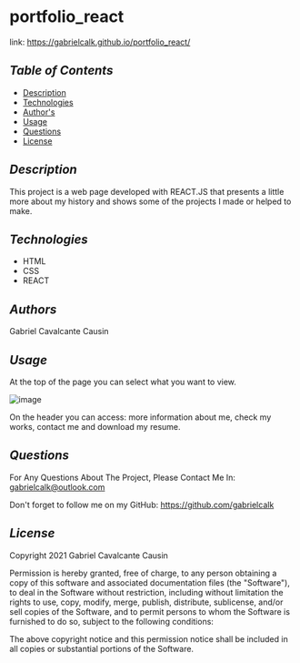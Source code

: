 # portfolio_react

link: https://gabrielcalk.github.io/portfolio_react/

## *Table of Contents*
- [Description](#description)
- [Technologies](#technologies)
- [Author's](#authors)
- [Usage](#usage)
- [Questions](#questions)
- [License](#license)
    


## *Description*
This project is a web page developed with REACT.JS that presents a little more about my history and shows some of the projects I made or helped to make.


## *Technologies*
- HTML
- CSS
- REACT



## *Authors*
Gabriel Cavalcante Causin



## *Usage*
At the top of the page you can select what you want to view.


![image](https://user-images.githubusercontent.com/89816900/143327243-02bfffb2-eccc-406c-9e67-f2301f49f913.png)


On the header you can access: more information about me, check my works, contact me and download my resume.


## *Questions*
For Any Questions About The Project, Please Contact Me In:
gabrielcalk@outlook.com

Don't forget to follow me on my GitHub: https://github.com/gabrielcalk



## *License*
Copyright 2021 Gabriel Cavalcante Causin

Permission is hereby granted, free of charge, to any person obtaining a copy of this software and associated documentation files (the "Software"), to deal in the Software without restriction, including without limitation the rights to use, copy, modify, merge, publish, distribute, sublicense, and/or sell copies of the Software, and to permit persons to whom the Software is furnished to do so, subject to the following conditions:

The above copyright notice and this permission notice shall be included in all copies or substantial portions of the Software.
